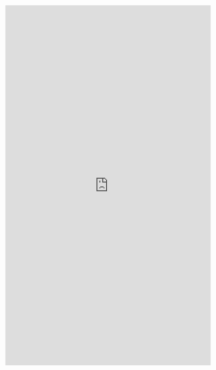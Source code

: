 <iframe src="https://docs.google.com/forms/d/e/1FAIpQLSfnj9ebR9z3b_ntYsZstmc0pi8iSIlO3wBsrQwjlH8ZYYVVoQ/viewform?embedded=true" width="640" height="1121" frameborder="0" marginheight="0" marginwidth="0">Loading…</iframe>